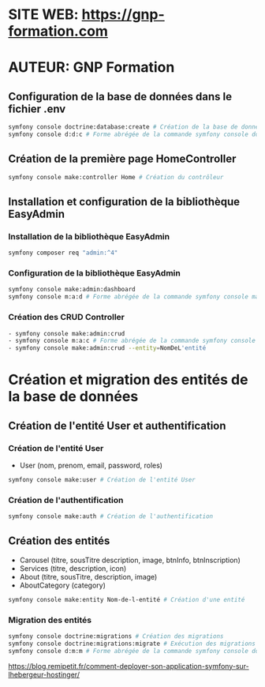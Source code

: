 # SITE WEB: https://gnp-formation.com
# AUTEUR: GNP Formation

## Configuration de la base de données dans le fichier .env

```bash
symfony console doctrine:database:create # Création de la base de données
symfony console d:d:c # Forme abrégée de la commande symfony console doctrine:database:create
```

## Création de la première page HomeController

```bash
symfony console make:controller Home # Création du contrôleur
``` 

## Installation et configuration de la bibliothèque EasyAdmin

### Installation de la bibliothèque EasyAdmin
```bash
symfony composer req "admin:^4"
```
### Configuration de la bibliothèque EasyAdmin

```bash
symfony console make:admin:dashboard
symfony console m:a:d # Forme abrégée de la commande symfony console make:admin:dashboard
```

### Création des CRUD Controller

```bash
- symfony console make:admin:crud  
- symfony console m:a:c # Forme abrégée de la commande symfony console make:admin:crud
- symfony console make:admin:crud --entity=NomDeL'entité
```

# Création et migration des entités de la base de données

## Création de l'entité User et authentification

### Création de l'entité User
- User (nom, prenom, email, password, roles)
```bash
symfony console make:user # Création de l'entité User
```
### Création de l'authentification
```bash
symfony console make:auth # Création de l'authentification
```

## Création des entités
- Carousel (titre, sousTitre description, image, btnInfo, btnInscription)
- Services (titre, description, icon)
- About (titre, sousTitre, description, image)
- AboutCategory (category)

```bash
symfony console make:entity Nom-de-l-entité # Création d'une entité
```
### Migration des entités
```bash
symfony console doctrine:migrations # Création des migrations
symfony console doctrine:migrations:migrate # Exécution des migrations
symfony console d:m:m # Forme abrégée de la commande symfony console doctrine:migrations:migrate  
```

https://blog.remipetit.fr/comment-deployer-son-application-symfony-sur-lhebergeur-hostinger/